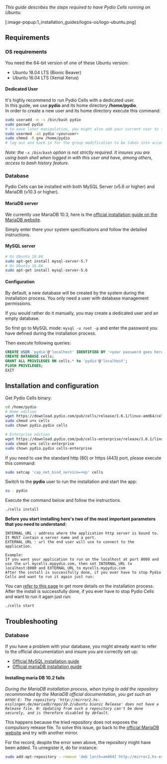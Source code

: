_This guide describes the steps required to have Pydio Cells running on Ubuntu._

[:image-popup:1_installation_guides/logos-os/logo-ubuntu.png]

## Requirements

### OS requirements

You need the 64-bit version of one of these Ubuntu version:

- Ubuntu 18.04 LTS (Bionic Beaver)
- Ubuntu 16.04 LTS (Xenial Xerus)

#### Dedicated User

It's highly recommend to run Pydio Cells with a dedicated user.  
In this guide, we use **pydio** and its home directory **/home/pydio**.  
In order to create a new user and its home directory execute this command:

```sh
sudo useradd -m -s /bin/bash pydio
sudo passwd pydio
# to ease later manipulation, you might also add your current user to the pydio group
sudo usermod -aG pydio <youruser>
sudo chmod -R g+w /home/pydio
# log out and back in for the group modification to be taken into account
```

_Note: the `-s /bin/bash` option is not strictly required. It insures you are using bash shell when logged in with this user and have, among others, access to bash history feature_.

### Database

Pydio Cells can be installed with both MySQL Server (v5.6 or higher) and MariaDB (v10.3 or higher).

#### MariaDB server

We currently use MariaDB 10.3, here is the [official installation guide on the MariaDB website](https://downloads.mariadb.org/mariadb/repositories/#distro=Ubuntu&version=10.3).

Simply enter there your system specifications and follow the detailed instructions.

#### MySQL server

```sh
# On Ubuntu 18.04
sudo apt-get install mysql-server-5.7
# On Ubuntu 16.04
sudo apt-get install mysql-server-5.6
```

#### Configuration

By default, a new database will be created by the system during the installation process. You only need a user with database management permissions.

If you would rather do it manually, you may create a dedicated user and an empty database.

So first go to MySQL mode: `mysql -u root -p` and enter the password you have defined during the installation process.

Then execute following queries:

```SQL
CREATE USER 'pydio'@'localhost' IDENTIFIED BY '<your password goes here>';
CREATE DATABASE cells;
GRANT ALL PRIVILEGES ON cells.* to 'pydio'@'localhost';
FLUSH PRIVILEGES;
EXIT
```

## Installation and configuration

Get Pydio Cells binary:

```sh
cd /home/pydio
# Home edition
wget https://download.pydio.com/pub/cells/release/1.6.1/linux-amd64/cells
sudo chmod u+x cells
sudo chown pydio.pydio cells

# Enterprise edition
wget https://download.pydio.com/pub/cells-enterprise/release/1.6.1/linux-amd64/cells-enterprise
sudo chmod u+x cells-enterprise
sudo chown pydio.pydio cells-enterprise
```

If you need to use the standard http (80) or https (443) port, please execute this command:

```sh
sudo setcap 'cap_net_bind_service=+ep' cells
```

Switch to the **pydio** user to run the installation and start the app:

```sh
su - pydio
```

Execute the command below and follow the instructions.

```sh
./cells install
```

**Before you start installing here's two of the most important parameters that you need to understand:**

```text
INTERNAL_URL : address where the application http server is bound to. It MUST contain a server name and a port.
EXTERNAL_URL : url the end user will use to connect to the application.

Example:
If you want your application to run on the localhost at port 8080 and use the url mycells.mypydio.com, then set INTERNAL_URL to localhost:8080 and EXTERNAL_URL to mycells.mypydio.com
After the install is successfully done, if you ever have to stop Pydio Cells and want to run it again just run:
```

You can [refer to this page](/en/docs/cells/v1/install-pydio-cells) to get more details on the installation process.
After the install is successfully done, if you ever have to stop Pydio Cells and want to run it again just run:

```sh
./cells start
```

## Troubleshooting

### Database

If you have a problem with your database, you might already want to refer to the official documentation and insure you are correctly set up:

- [Official MySQL installation guide](https://dev.mysql.com/doc/mysql-apt-repo-quick-guide/en/)
- [Official mariaDB installation guide](https://downloads.mariadb.org/mariadb/repositories/#mirror=cnrs&distro=Ubuntu&version=10.3)

#### Installing maria DB 10.2 fails

_During the MariaDB installation process, when trying to add the repository recommnnded by the MariaDB official documentation, you get such an error: `E: The repository 'http://mirror2.hs-esslingen.de/mariadb/repo/10.2/ubuntu bionic Release' does not have a Release file.
N: Updating from such a repository can't be done securely, and is therefore disabled by default.`_

This happens because the tried repository does not exposes the compulsory release file. To solve this issue, go back to the [official MariaDB website](https://downloads.mariadb.org/mariadb/repositories/#distro=Ubuntu&version=10.2&distro_release=bionic--ubuntu_bionic) and try with another mirror.

For the record, despite the error seen above, the repository might have been added. To unregister it, do for instance:

```sh
sudo add-apt-repository --remove 'deb [arch=amd64] http://mirror2.hs-esslingen.de/mariadb/repo/10.2/ubuntu bionic main'
```
